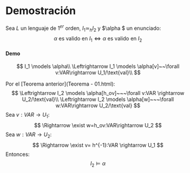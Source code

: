 # Demostración

Sea $L$ un lenguaje de $1^{er}$ orden, $I_1 \simeq_h I_2$ y $\alpha $ un enunciado:
$$
\alpha \text{ es valido en }I_1 \Leftrightarrow \alpha \text{ es valido en } I_2
$$

#### Demo

$$
I_1 \models \alpha\\
\Leftrightarrow I_1 \models \alpha[v]~~\forall v:VAR\rightarrow U_1/\text{val}\\
$$

Por el [Teorema anterior](Teorema - 01.html):
$$
\Leftrightarrow I_2 \models \alpha[h_ov]~~~\forall v:VAR \rightarrow U_2/\text{val}\\
\Leftrightarrow I_2 \models \alpha[w]~~~\forall w:VAR\rightarrow U_2/\text{val}
$$
Sea $v:VAR \rightarrow U_1$:
$$
\Rightarrow \exist w=h_ov:VAR\rightarrow U_2
$$
Sea $w:VAR \rightarrow U_2$:
$$
\Rightarrow \exist v= h^{-1}:VAR \rightarrow U_1
$$
Entonces:
$$
I_2 \models \alpha
$$
